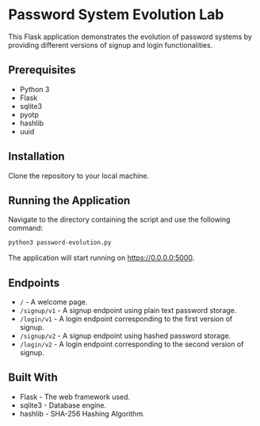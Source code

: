 # Password System Evolution Lab

This Flask application demonstrates the evolution of password systems by providing different versions of signup and login functionalities.

## Prerequisites

- Python 3
- Flask
- sqlite3
- pyotp
- hashlib
- uuid

## Installation

Clone the repository to your local machine.

## Running the Application

Navigate to the directory containing the script and use the following command:

```bash
python3 password-evolution.py
```

The application will start running on https://0.0.0.0:5000.

## Endpoints

- `/` - A welcome page.
- `/signup/v1` - A signup endpoint using plain text password storage.
- `/login/v1` - A login endpoint corresponding to the first version of signup.
- `/signup/v2` - A signup endpoint using hashed password storage.
- `/login/v2` - A login endpoint corresponding to the second version of signup.

## Built With

- Flask - The web framework used.
- sqlite3 - Database engine.
- hashlib - SHA-256 Hashing Algorithm.
